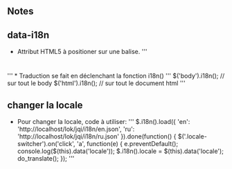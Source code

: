 ## Notes


## data-i18n
* Attribut HTML5 à positioner sur une balise.
'''
<h1 data-i18n="welcome"></h1>
'''
* Traduction se fait en déclenchant la fonction i18n()
'''
$('body').i18n(); // sur tout le body
$('html').i18n(); // sur tout le document html
'''

## changer la locale
* Pour changer la locale, code à utiliser:
'''
$.i18n().load({
  'en': 'http://localhost/lok/jqi/i18n/en.json',
  'ru': 'http://localhost/lok/jqi/i18n/ru.json'
}).done(function() {
  $('.locale-switcher').on('click', 'a', function(e) {
    e.preventDefault();
    console.log($(this).data('locale'));
    $.i18n().locale = $(this).data('locale');
    do_translate();
  });
'''